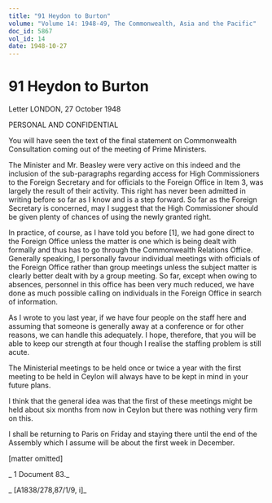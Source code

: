 ```yaml
---
title: "91 Heydon to Burton"
volume: "Volume 14: 1948-49, The Commonwealth, Asia and the Pacific"
doc_id: 5867
vol_id: 14
date: 1948-10-27
---
```


# 91 Heydon to Burton

Letter LONDON, 27 October 1948

PERSONAL AND CONFIDENTIAL

You will have seen the text of the final statement on Commonwealth Consultation coming out of the meeting of Prime Ministers.

The Minister and Mr. Beasley were very active on this indeed and the inclusion of the sub-paragraphs regarding access for High Commissioners to the Foreign Secretary and for officials to the Foreign Office in Item 3, was largely the result of their activity. This right has never been admitted in writing before so far as I know and is a step forward. So far as the Foreign Secretary is concerned, may I suggest that the High Commissioner should be given plenty of chances of using the newly granted right.

In practice, of course, as I have told you before [1], we had gone direct to the Foreign Office unless the matter is one which is being dealt with formally and thus has to go through the Commonwealth Relations Office. Generally speaking, I personally favour individual meetings with officials of the Foreign Office rather than group meetings unless the subject matter is clearly better dealt with by a group meeting. So far, except when owing to absences, personnel in this office has been very much reduced, we have done as much possible calling on individuals in the Foreign Office in search of information.

As I wrote to you last year, if we have four people on the staff here and assuming that someone is generally away at a conference or for other reasons, we can handle this adequately. I hope, therefore, that you will be able to keep our strength at four though I realise the staffing problem is still acute.

The Ministerial meetings to be held once or twice a year with the first meeting to be held in Ceylon will always have to be kept in mind in your future plans.

I think that the general idea was that the first of these meetings might be held about six months from now in Ceylon but there was nothing very firm on this.

I shall be returning to Paris on Friday and staying there until the end of the Assembly which I assume will be about the first week in December.

[matter omitted]

_ 1 Document 83._

_ [A1838/278,87/1/9, i]_
